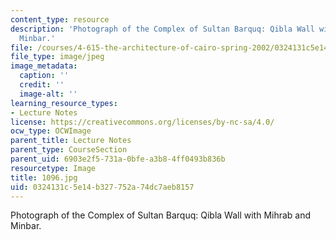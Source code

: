 ```yaml
---
content_type: resource
description: 'Photograph of the Complex of Sultan Barquq: Qibla Wall with Mihrab and
  Minbar.'
file: /courses/4-615-the-architecture-of-cairo-spring-2002/0324131c5e14b327752a74dc7aeb8157_1096.jpg
file_type: image/jpeg
image_metadata:
  caption: ''
  credit: ''
  image-alt: ''
learning_resource_types:
- Lecture Notes
license: https://creativecommons.org/licenses/by-nc-sa/4.0/
ocw_type: OCWImage
parent_title: Lecture Notes
parent_type: CourseSection
parent_uid: 6903e2f5-731a-0bfe-a3b8-4ff0493b836b
resourcetype: Image
title: 1096.jpg
uid: 0324131c-5e14-b327-752a-74dc7aeb8157
---
```

Photograph of the Complex of Sultan Barquq: Qibla Wall with Mihrab and Minbar.